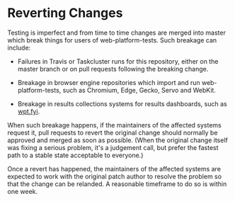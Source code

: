 # Reverting Changes

Testing is imperfect and from time to time changes are merged into master which
break things for users of web-platform-tests. Such breakage can include:

  * Failures in Travis or Taskcluster runs for this repository, either on the
    master branch or on pull requests following the breaking change.

  * Breakage in browser engine repositories which import and run
    web-platform-tests, such as Chromium, Edge, Gecko, Servo and WebKit.

  * Breakage in results collections systems for results dashboards, such as
    [wpt.fyi](https://wpt.fyi).

When such breakage happens, if the maintainers of the affected systems request
it, pull requests to revert the original change should normally be approved and
merged as soon as possible. (When the original change itself was fixing a
serious problem, it's a judgement call, but prefer the fastest path to a stable
state acceptable to everyone.)

Once a revert has happened, the maintainers of the affected systems are
expected to work with the original patch author to resolve the problem so that
the change can be relanded. A reasonable timeframe to do so is within one week.
